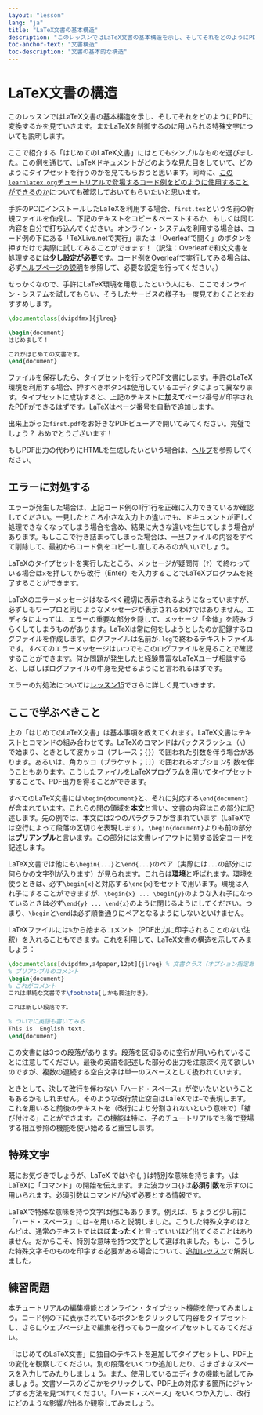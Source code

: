 ```yaml
---
layout: "lesson"
lang: "ja"
title: "LaTeX文書の基本構造"
description: "このレッスンではLaTeX文書の基本構造を示し、そしてそれをどのようにPDFに変換するかを見ていきます。またLaTeXを制御するのに用いられる特殊文字についても説明します。"
toc-anchor-text: "文書構造"
toc-description: "文書の基本的な構造"
---
```


# LaTeX文書の構造

<span class="summary">このレッスンではLaTeX文書の基本構造を示し、そしてそれをどのようにPDFに変換するかを見ていきます。またLaTeXを制御するのに用いられる特殊文字についても説明します。</span>

ここで紹介する「はじめてのLaTeX文書」にはとてもシンプルなものを選びました。この例を通じて、LaTeXドキュメントがどのような見た目をしていて、どのようにタイプセットを行うのかを見てもらおうと思います。同時に、[この`learnlatex.org`チュートリアルで登場するコード例をどのように使用することができるのか](help)についても確認しておいてもらいたいと思います。

手許のPCにインストールしたLaTeXを利用する場合、`first.tex`という名前の新規ファイルを作成し、下記のテキストをコピー＆ペーストするか、もしくは同じ内容を自分で打ち込んでください。オンライン・システムを利用する場合は、コード例の下にある「TeXLive.netで実行」または「Overleafで開く」のボタンを押すだけで実際に試してみることができます！（訳注：Overleafで和文文書を処理するには**少し設定が必要**です。コード例をOverleafで実行してみる場合は、必ず[ヘルプページの説明](https://wtsnjp.github.io/learnlatex.github.io/ja/help#overleaf%E3%82%92%E5%88%A9%E7%94%A8%E3%81%99%E3%82%8B)を参照して、必要な設定を行ってください。）

<p class="hint">せっかくなので、手許にLaTeX環境を用意したという人にも、ここでオンライン・システムを試してもらい、そうしたサービスの様子も一度見ておくことをおすすめします。</p>

```latex
\documentclass[dvipdfmx]{jlreq}

\begin{document}
はじめまして！

これがはじめての文書です。
\end{document}
```

ファイルを保存したら、タイプセットを行ってPDF文書にします。手許のLaTeX環境を利用する場合、押すべきボタンは使用しているエディタによって異なります。タイプセットに成功すると、上記のテキストに**加えて**ページ番号が印字されたPDFができるはずです。LaTeXはページ番号を自動で追加します。

出来上がった`first.pdf`をお好きなPDFビューアで開いてみてください。完璧でしょう？ おめでとうございます！

もしPDF出力の代わりにHTMLを生成したいという場合は、[ヘルプ](./help)を参照してください。

## エラーに対処する

エラーが発生した場合は、上記コード例の1行1行を正確に入力できているか確認してください。一見したところ小さな入力上の違いでも、ドキュメントが正しく処理できなくなってしまう場合を含め、結果に大きな違いを生じてしまう場合があります。もしここで行き詰まってしまった場合は、一旦ファイルの内容をすべて削除して、最初からコード例をコピーし直してみるのがいいでしょう。

LaTeXのタイプセットを実行したところ、メッセージが疑問符（`?`）で終わっている場合は`x`を押してから改行（Enter）を入力することでLaTeXプログラムを終了することができます。

LaTeXのエラーメッセージはなるべく親切に表示されるようになっていますが、必ずしもワープロと同じようなメッセージが表示されるわけではありません。エディタによっては、エラーの重要な部分を隠して、メッセージ「全体」を読みづらくしてしまうものがあります。LaTeXは常に何をしようとしたのか記録するログファイルを作成します。ログファイルは名前が`.log`で終わるテキストファイルです。すべてのエラーメッセージはいつでもこのログファイルを見ることで確認することができます。何か問題が発生したと経験豊富なLaTeXユーザ相談すると、しばしばログファイルの中身を見せるようにと言われるはずです。

<p class="hint">エラーの対処法については<a href="./lesson-15">レッスン15</a>でさらに詳しく見ていきます。</p>

## ここで学ぶべきこと

上の「はじめてのLaTeX文書」は基本事項を教えてくれます。LaTeX文書はテキストとコマンドの組み合わせです。LaTeXのコマンドはバックスラッシュ（``\``）で始まり、ときとして波カッコ（ブレース；`{}`）で囲われた引数を伴う場合があります。あるいは、角カッコ（ブラケット；`[]`）で囲われるオプション引数を伴うこともあります。こうしたファイルをLaTeXプログラムを用いてタイプセットすることで、PDF出力を得ることができます。

すべてのLaTeX文書には`\begin{document}`と、それに対応する`\end{document}`が含まれています。これらの間の領域を**本文**と言い、文書の内容はこの部分に記述します。先の例では、本文には2つのパラグラフが含まれています（LaTeXでは空行によって段落の区切りを表現します）。`\begin{document}`よりも前の部分は**プリアンブル**と言います。この部分には文書レイアウトに関する設定コードを記述します。

LaTeX文書では他にも`\begin{...}`と`\end{...}`のペア（実際には`...`の部分には何らかの文字列が入ります）が見られます。これらは**環境**と呼ばれます。環境を使うときは、必ず`\begin{x}`と対応する`\end{x}`をセットで用います。環境は入れ子にすることができますが、`\begin{x} ... \begin{y}`のような入れ子になっているときは必ず`\end{y} ... \end{x}`のように閉じるようにしてください。つまり、`\begin`と`\end`は必ず順番通りにペアとなるようにしないといけません。

LaTeXファイルには`%`から始まるコメント（PDF出力に印字されることのない注釈）を入れることもできます。これを利用して、LaTeX文書の構造を示してみましょう：

```latex
\documentclass[dvipdfmx,a4paper,12pt]{jlreq} % 文書クラス（オプション指定あり）
% プリアンブルのコメント
\begin{document}
% これがコメント
これは単純な文書です\footnote{しかも脚注付き}。

これは新しい段落です。

% ついでに英語も書いてみる
This is  English text.
\end{document}
```

この文書には3つの段落があります。段落を区切るのに空行が用いられていることに注意してください。最後の英語を記述した部分の出力を注意深く見て欲しいのですが、複数の連続する空白文字は単一のスペースとして扱われています。

ときとして、決して改行を伴わない「ハード・スペース」が使いたいということもあるかもしれません。そのような改行禁止空白はLaTeXでは`~`で表現します。これを用いると前後のテキストを（改行により分割されないという意味で）「結び付ける」ことができます。この機能は特に、子のチュートリアルでも後で登場する相互参照の機能を使い始めると重宝します。

## 特殊文字

既にお気づきでしょうが、LaTeX では``\``や`{`, `}`は特別な意味を持ちます。``\``はLaTeXに「コマンド」の開始を伝えます。また波カッコ`{}`は**必須引数**を示すのに用いられます。必須引数はコマンドが必ず必要とする情報です。

LaTeXで特殊な意味を持つ文字は他にもあります。例えば、ちょうど少し前に「ハード・スペース」には`~`を用いると説明しました。こうした特殊文字のほとんどは、通常のテキストではほぼ**まったく**と言っていいほど出てくることはありません。だからこそ、特別な意味を持つ文字として選ばれました。もし、こうした特殊文字そのものを印字する必要がある場合について、[追加レッスン](more-03)で解説しました。

## 練習問題

本チュートリアルの編集機能とオンライン・タイプセット機能を使ってみましょう。コード例の下に表示されているボタンをクリックして内容をタイプセットし、さらにウェブページ上で編集を行ってもう一度タイプセットしてみてください。

「はじめてのLaTeX文書」に独自のテキストを追加してタイプセットし、PDF上の変化を観察してください。別の段落をいくつか追加したり、さまざまなスペースを入力してみたりしましょう。また、使用しているエディタの機能も試してみましょう。文書ソースのどこかをクリックして、PDF上の対応する箇所にジャンプする方法を見つけてください。「ハード・スペース」をいくつか入力し、改行にどのような影響が出るか観察してみましょう。
